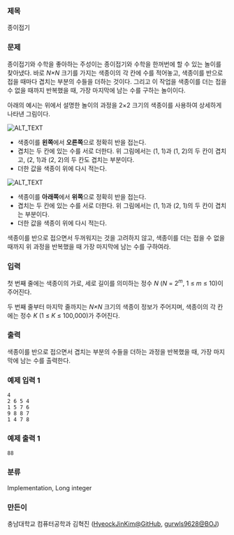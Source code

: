 ### 제목
종이접기

### 문제
<p>종이접기와 수학을 좋아하는 주성이는 종이접기와 수학을 한꺼번에 할 수 있는 놀이를 찾아냈다. 바로 <em>N&times;N</em> 크기를 가지는 색종이의 각 칸에 수를 적어놓고, 색종이를 반으로 접을 때마다 겹치는 부분의 수들을 더하는 것이다. 그리고 이 작업을 색종이를 더는 접을 수 없을 때까지 반복했을 때, 가장 마지막에 남는 수를 구하는 놀이이다.</p>

<p>아래의 예시는 위에서 설명한 놀이의 과정을 2&times;2 크기의 색종이를 사용하여 상세하게 나타낸 그림이다.</p>

![ALT_TEXT](https://github.com/ISKU/2nd-Thinking-PC/blob/master/B/img/IMG_01.png)

<ul>
	<li>색종이를 <strong>왼쪽</strong>에서 <strong>오른쪽</strong>으로 정확히 반을 접는다.</li>
	<li>겹치는 두 칸에 있는 수를 서로 더한다. 위 그림에서는 (1, 1)과 (1, 2)의 두 칸이 겹치고, (2, 1)과 (2, 2)의 두 칸도 겹치는 부분이다.</li>
	<li>더한 값을 색종이 위에 다시 적는다.</li>
</ul>

![ALT_TEXT](https://github.com/ISKU/2nd-Thinking-PC/blob/master/B/img/IMG_02.png)

<ul>
	<li>색종이를 <strong>아래쪽</strong>에서 <strong>위쪽</strong>으로 정확히 반을 접는다.</li>
	<li>겹치는 두 칸에 있는 수를 서로 더한다. 위 그림에서는 (1, 1)과 (2, 1)의 두 칸이 겹치는 부분이다.</li>
	<li>더한 값을 색종이 위에 다시 적는다.</li>
</ul>

<p>색종이를 반으로 접으면서 두꺼워지는 것을 고려하지 않고, 색종이를 더는 접을 수 없을 때까지 위 과정을 반복했을 때 가장 마지막에 남는 수를 구하여라.</p>

### 입력
<p>첫 번째 줄에는 색종이의 가로, 세로 길이를 의미하는 정수 <em>N</em> (<em>N</em> = 2<em><sup>m</sup></em>, 1 &le; <em>m</em> &le; 10)이 주어진다.</p>

<p>두 번째 줄부터 마지막 줄까지는 <em>N&times;N</em> 크기의 색종이 정보가 주어지며, 색종이의 각 칸에는 정수 <em>K</em> (1 &le; <em>K</em> &le; 100,000)가 주어진다.</p>

### 출력
<p>색종이를 반으로 접으면서 겹치는 부분의 수들을 더하는 과정을 반복했을 때, 가장 마지막에 남는 수를 출력한다.</p>

### 예제 입력 1
```
4
2 6 5 4
1 5 7 6
9 8 8 7
1 4 7 8
```

### 예제 출력 1
```
88
```

### 분류
Implementation, Long integer

### 만든이
충남대학교 컴퓨터공학과 김혁진 ([HyeockJinKim@GitHub](https://github.com/HyeockJinKim), [gurwls9628@BOJ](https://www.acmicpc.net/user/gurwls9628))
